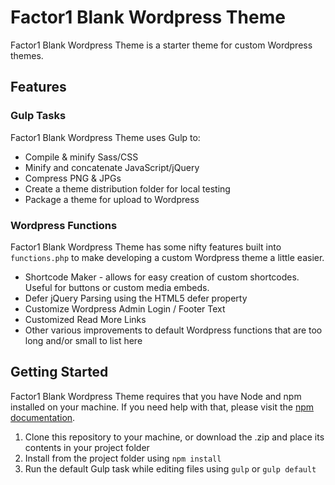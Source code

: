 # Factor1 Blank Wordpress Theme #

Factor1 Blank Wordpress Theme is a starter theme for custom Wordpress themes.

## Features ##

### Gulp Tasks ###
Factor1 Blank Wordpress Theme uses Gulp to: 
* Compile & minify Sass/CSS
* Minify and concatenate JavaScript/jQuery
* Compress PNG & JPGs
* Create a theme distribution folder for local testing
* Package a theme for upload to Wordpress

### Wordpress Functions ###
Factor1 Blank Wordpress Theme has some nifty features built into `functions.php` to make developing a custom Wordpress theme a little easier.
* Shortcode Maker - allows for easy creation of custom shortcodes. Useful for buttons or custom media embeds.
* Defer jQuery Parsing using the HTML5 defer property
* Customize Wordpress Admin Login / Footer Text
* Customized Read More Links
* Other various improvements to default Wordpress functions that are too long and/or small to list here

## Getting Started ##
Factor1 Blank Wordpress Theme requires that you have Node and npm installed on your machine. If you need help with that, please visit the [npm documentation](https://docs.npmjs.com/getting-started/installing-node).

1. Clone this repository to your machine, or download the .zip and place its contents in your project folder
2. Install from the project folder using `npm install`
3. Run the default Gulp task while editing files using `gulp` or `gulp default`